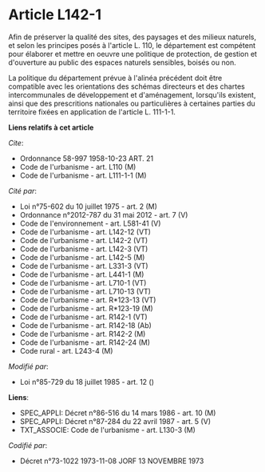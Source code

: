 # Article L142-1

Afin de préserver la qualité des sites, des paysages et des milieux naturels, et selon les principes posés à l'article L.
110, le département est compétent pour élaborer et mettre en oeuvre une politique de protection, de gestion et d'ouverture au
public des espaces naturels sensibles, boisés ou non.

La politique du département prévue à l'alinéa précédent doit être compatible avec les orientations des schémas directeurs et
des chartes intercommunales de développement et d'aménagement, lorsqu'ils existent, ainsi que des prescritions nationales ou
particulières à certaines parties du territoire fixées en application de l'article L. 111-1-1.

**Liens relatifs à cet article**

_Cite_:

  - Ordonnance 58-997 1958-10-23 ART. 21
  - Code de l'urbanisme - art. L110 (M)
  - Code de l'urbanisme - art. L111-1-1 (M)

_Cité par_:

  - Loi n°75-602 du 10 juillet 1975 - art. 2 (M)
  - Ordonnance n°2012-787 du 31 mai 2012 - art. 7 (V)
  - Code de l'environnement - art. L581-41 (V)
  - Code de l'urbanisme - art. L142-12 (VT)
  - Code de l'urbanisme - art. L142-2 (VT)
  - Code de l'urbanisme - art. L142-3 (VT)
  - Code de l'urbanisme - art. L142-5 (M)
  - Code de l'urbanisme - art. L331-3 (VT)
  - Code de l'urbanisme - art. L441-1 (M)
  - Code de l'urbanisme - art. L710-1 (VT)
  - Code de l'urbanisme - art. L710-13 (VT)
  - Code de l'urbanisme - art. R*123-13 (VT)
  - Code de l'urbanisme - art. R*123-19 (M)
  - Code de l'urbanisme - art. R142-1 (VT)
  - Code de l'urbanisme - art. R142-18 (Ab)
  - Code de l'urbanisme - art. R142-2 (M)
  - Code de l'urbanisme - art. R142-24 (M)
  - Code rural - art. L243-4 (M)

_Modifié par_:

  - Loi n°85-729 du 18 juillet 1985 - art. 12 ()

**Liens**:

  - SPEC_APPLI: Décret n°86-516 du 14 mars 1986 - art. 10 (M)
  - SPEC_APPLI: Décret n°87-284 du 22 avril 1987 - art. 5 (V)
  - TXT_ASSOCIE: Code de l'urbanisme - art. L130-3 (M)

_Codifié par_:

  - Décret n°73-1022 1973-11-08 JORF 13 NOVEMBRE 1973
